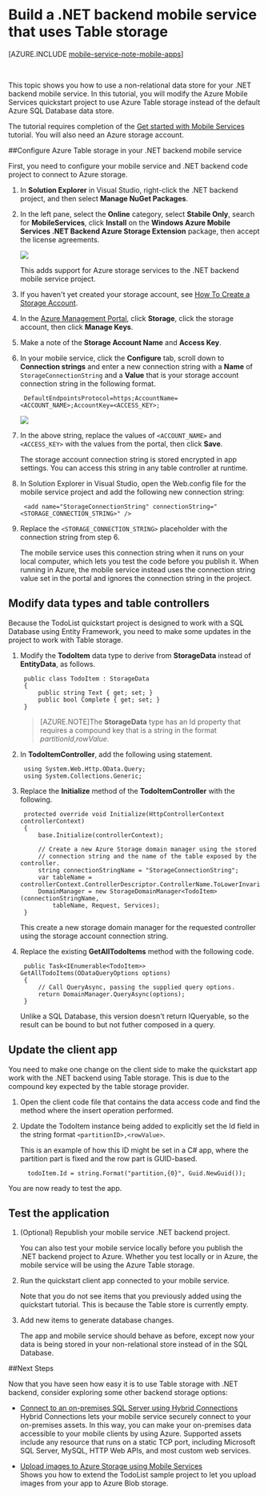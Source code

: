 <properties
	pageTitle="Build a .NET backend mobile service that uses Table storage | Azure Mobile Services"
	description="Learn how to use Azure Table storage with your .NET backend mobile service."
	services="mobile-services"
	documentationCenter=""
	authors="ggailey777"
	manager="dwrede"
	editor=""/>

<tags
	ms.service="mobile-services"
	ms.date="12/11/2015"
	wacn.date=""/>

# Build a .NET backend mobile service that uses Table storage

[AZURE.INCLUDE [mobile-service-note-mobile-apps](../includes/mobile-services-note-mobile-apps.md)]

&nbsp;


This topic shows you how to use a non-relational data store for your .NET backend mobile service. In this tutorial, you will modify the Azure Mobile Services quickstart project to use Azure Table storage instead of the default Azure SQL Database data store.

The tutorial requires completion of the [Get started with Mobile Services] tutorial. You will also need an Azure storage account.

##Configure Azure Table storage in your .NET backend mobile service

First, you need to configure your mobile service and .NET backend code project to connect to Azure storage.

1. In **Solution Explorer** in Visual Studio, right-click the .NET backend project, and then select **Manage NuGet Packages**.

2. In the left pane, select the **Online** category, select **Stabile Only**, search for **MobileServices**, click **Install** on the **Windows Azure Mobile Services .NET Backend Azure Storage Extension** package, then accept the license agreements.

  	![](./media/mobile-services-dotnet-backend-store-data-table-storage/mobile-add-storage-nuget-package-dotnet.png)

  	This adds support for Azure storage services to the .NET backend mobile service project.

3. If you haven't yet created your storage account, see [How To Create a Storage Account](/documentation/articles/storage-create-storage-account).

4. In the [Azure Management Portal], click **Storage**, click the storage account, then click **Manage Keys**.

5. Make a note of the **Storage Account Name** and **Access Key**.

6. In your mobile service, click the **Configure** tab, scroll down to **Connection strings** and enter a new connection string with a **Name** of `StorageConnectionString` and a **Value** that is your storage account connection string in the following format.

		DefaultEndpointsProtocol=https;AccountName=<ACCOUNT_NAME>;AccountKey=<ACCESS_KEY>;

	![](./media/mobile-services-dotnet-backend-store-data-table-storage/mobile-blob-storage-app-settings.png)

7. In the above string, replace the values of `<ACCOUNT_NAME>` and `<ACCESS_KEY>` with the values from the portal, then click **Save**.

	The storage account connection string is stored encrypted in app settings. You can access this string in any table controller at runtime.

8. In Solution Explorer in Visual Studio, open the Web.config file for the mobile service project and add the following new connection string:

		<add name="StorageConnectionString" connectionString="<STORAGE_CONNECTION_STRING>" />

9. Replace the `<STORAGE_CONNECTION_STRING>` placeholder with the connection string from step 6.

	The mobile service uses this connection string when it runs on your local computer, which lets you test the code before you publish it. When running in Azure, the mobile service instead uses the connection string value set in the portal and ignores the connection string in the project.

## <a name="modify-service"></a>Modify data types and table controllers

Because the TodoList quickstart project is designed to work with a SQL Database using Entity Framework, you need to make some updates in the project to work with Table storage.

1. Modify the **TodoItem** data type to derive from **StorageData** instead of **EntityData**, as follows.

	    public class TodoItem : StorageData
	    {
	        public string Text { get; set; }
	        public bool Complete { get; set; }
	    }

	>[AZURE.NOTE]The **StorageData** type has an Id property that requires a compound key that is a string in the format *partitionId*,*rowValue*.

2. In **TodoItemController**, add the following using statement.

		using System.Web.Http.OData.Query;
		using System.Collections.Generic;

3. Replace the **Initialize** method of the **TodoItemController** with the following.

        protected override void Initialize(HttpControllerContext controllerContext)
        {
            base.Initialize(controllerContext);

            // Create a new Azure Storage domain manager using the stored
            // connection string and the name of the table exposed by the controller.
            string connectionStringName = "StorageConnectionString";
            var tableName = controllerContext.ControllerDescriptor.ControllerName.ToLowerInvariant();
            DomainManager = new StorageDomainManager<TodoItem>(connectionStringName,
                tableName, Request, Services);
        }

	This create a new storage domain manager for the requested controller using the storage account connection string.

3. Replace the existing **GetAllTodoItems** method with the following code.

		public Task<IEnumerable<TodoItem>> GetAllTodoItems(ODataQueryOptions options)
        {
            // Call QueryAsync, passing the supplied query options.
            return DomainManager.QueryAsync(options);
        }

	Unlike a SQL Database, this version doesn't return IQueryable<TEntity>, so the result can be bound to but not futher composed in a query.

## Update the client app

You need to make one change on the client side to make the quickstart app work with the .NET backend using Table storage. This is due to the compound key expected by the table storage provider.

1. Open the client code file that contains the data access code and find the method where the insert operation performed.

2. Update the TodoItem instance being added to explicitly set the Id field in the string format `<partitionID>,<rowValue>`.

	This is an example of how this ID might be set in a C# app, where the partition part is fixed and the row part is GUID-based.

		 todoItem.Id = string.Format("partition,{0}", Guid.NewGuid());

You are now ready to test the app.

## <a name="test-application"></a>Test the application

1. (Optional) Republish your mobile service .NET backend project.

	You can also test your mobile service locally before you publish the .NET backend project to Azure. Whether you test locally or in Azure, the mobile service will be using the Azure Table storage.

4. Run the quickstart client app connected to your mobile service.

	Note that you do not see items that you previously added using the quickstart tutorial. This is because the Table store is currently empty.

5. Add new items to generate database changes.

	The app and mobile service should behave as before, except now your data is being stored in your non-relational store instead of in the SQL Database.

##Next Steps

Now that you have seen how easy it is to use Table storage with .NET backend, consider exploring some other backend storage options:

+ [Connect to an on-premises SQL Server using Hybrid Connections](/documentation/articles/mobile-services-dotnet-backend-hybrid-connections-get-started)</br>Hybrid Connections lets your mobile service securely connect to your on-premises assets. In this way, you can make your on-premises data accessible to your mobile clients by using Azure. Supported assets include any resource that runs on a static TCP port, including Microsoft SQL Server, MySQL, HTTP Web APIs, and most custom web services.

+ [Upload images to Azure Storage using Mobile Services](/documentation/articles/mobile-services-dotnet-backend-windows-store-dotnet-upload-data-blob-storaged)</br>Shows you how to extend the TodoList sample project to let you upload images from your app to Azure Blob storage.

<!-- Anchors. -->
[Create a non-relational store]: #create-store
[Modify data and controllers]: #modify-service
[Test the application]: #test-application


<!-- Images. -->


<!-- URLs. -->
[Get started with Mobile Services]: /documentation/articles/mobile-services-dotnet-backend-windows-store-dotnet-get-started
[Azure Management Portal]: https://manage.windowsazure.cn/
[What is the Table Service]: /documentation/articles/storage-dotnet-how-to-use-tables/#what-is
[MongoLab Add-on Page]: /gallery/store/mongolab/mongolab
